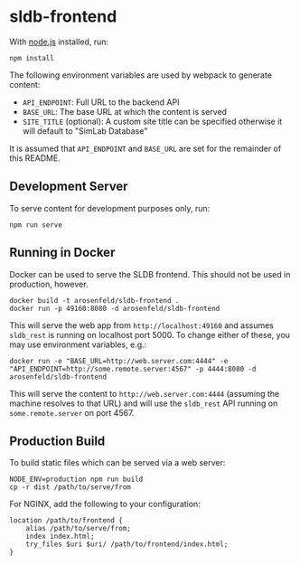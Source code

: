 sldb-frontend
===============
With [node.js](http://nodejs.org) installed, run:

    npm install

The following environment variables are used by webpack to generate content:

* `API_ENDPOINT`: Full URL to the backend API
* `BASE_URL`: The base URL at which the content is served
* `SITE_TITLE` (optional): A custom site title can be specified otherwise it will default to "SimLab Database"

It is assumed that `API_ENDPOINT` and `BASE_URL` are set for the remainder of
this README.

Development Server
------------------
To serve content for development purposes only, run:

    npm run serve

Running in Docker
-----------------
Docker can be used to serve the SLDB frontend.  This should not be used in
production, however.

    docker build -t arosenfeld/sldb-frontend .
    docker run -p 49160:8080 -d arosenfeld/sldb-frontend

This will serve the web app from `http://localhost:49160` and assumes
`sldb_rest` is running on localhost port 5000.  To change either of these, you
may use environment variables, e.g.:

    docker run -e "BASE_URL=http://web.server.com:4444" -e
    "API_ENDPOINT=http://some.remote.server:4567" -p 4444:8080 -d
    arosenfeld/sldb-frontend

This will serve the content to `http://web.server.com:4444` (assuming the
machine resolves to that URL) and will use the `sldb_rest` API running on
`some.remote.server` on port 4567.

Production Build
----------------
To build static files which can be served via a web server:

    NODE_ENV=production npm run build
    cp -r dist /path/to/serve/from

For NGINX, add the following to your configuration:

    location /path/to/frontend {
        alias /path/to/serve/from;
        index index.html;
        try_files $uri $uri/ /path/to/frontend/index.html;
    }
